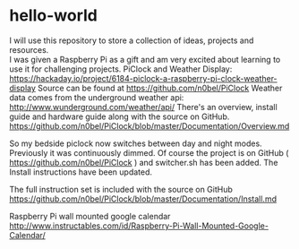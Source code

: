 # hello-world
I will use this repository to store a collection of ideas, projects and resources.  
I was given a Raspberry Pi as a gift and am very excited about learning to use it for challenging projects.
PiClock and Weather Display:   https://hackaday.io/project/6184-piclock-a-raspberry-pi-clock-weather-display
Source can be found at https://github.com/n0bel/PiClock
Weather data comes from the underground weather api:  http://www.wunderground.com/weather/api/ 
There's an overview, install guide and hardware guide along with the source on GitHub. https://github.com/n0bel/PiClock/blob/master/Documentation/Overview.md

So my bedside piclock now switches between day and night modes.
Previously it was continuously dimmed. Of course the project is on GitHub ( https://github.com/n0bel/PiClock ) and switcher.sh has been added. The Install instructions have been updated.

The full instruction set is included with the source on GitHub
https://github.com/n0bel/PiClock/blob/master/Documentation/Install.md

Raspberry Pi wall mounted google calendar
http://www.instructables.com/id/Raspberry-Pi-Wall-Mounted-Google-Calendar/
